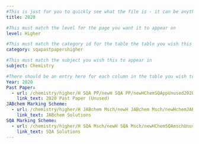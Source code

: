 ```yaml
---
#This is just for you to quickly see what the file is - it can be anything you want
title: 2020

#This must match the level for the page you want it to appear on
level: Higher

#This must match the category id for the table the table you wish this to appear in
category: sqapastpapershigher

#This must match the subject you wish this to appear in
subject: Chemistry

#There should be an entry here for each column in the table you wish to populate:
Year: 2020
Past Paper: 
  - url: /chemistry/higher/H SQA PP/newH SQA PP/newHChemSQAppUnused2020.pdf
    link_text: 2020 Past Paper (Unused)
JABchem Marking Scheme:
  - url: /chemistry/higher/H JABchem Msch/newH JABchem Msch/newHchemJABchemMschUnused2020.pdf
    link_text: JABchem Solutions
SQA Marking Scheme:
  - url: /chemistry/higher/H SQA Msch/newH SQA Msch/newHChemSQAmschUnused2020.pdf
    link_text: SQA Solutions
---
```

